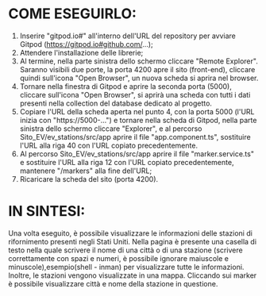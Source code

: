 # COME ESEGUIRLO:
1. Inserire "gitpod.io#" all'interno dell'URL del repository per avviare Gitpod (https://gitpod.io#github.com/...);
2. Attendere l'installazione delle librerie;
3. Al termine, nella parte sinistra dello schermo cliccare "Remote Explorer". Saranno visibili due porte, la porta 4200 apre il sito (front-end), cliccare quindi
sull'icona "Open Browser", un nuova scheda si aprira nel browser.
4. Tornare nella finestra di Gitpod e aprire la seconda porta (5000), cliccare sull'icona "Open Browser", si aprirà una scheda con tutti i dati presenti nella
collection del database dedicato al progetto.
5. Copiare l'URL della scheda aperta nel punto 4, con la porta 5000 (l'URL inizia con "https://5000-...") e tornare nella scheda di Gitpod, nella parte sinistra dello
schermo cliccare "Explorer", e al percorso Sito_EV/ev_stations/src/app aprire il file "app.component.ts", sostituire l'URL alla riga 40 con l'URL copiato
precedentemente.
6. Al percorso Sito_EV/ev_stations/src/app aprire il file "marker.service.ts" e sostituire l'URL alla riga 12 con l'URL copiato precedentemente, mantenere "/markers"
alla fine dell'URL;
7. Ricaricare la scheda del sito (porta 4200).

# IN SINTESI:
Una volta eseguito, è possibile visualizzare le informazioni delle stazioni di rifornimento presenti negli Stati Uniti. Nella pagina è presente una casella di testo
nella quale scrivere il nome di una città o di una stazione (scrivere correttamente con spazi e numeri, è possibile ignorare maiuscole e minuscole),esempio(shell - inman) per visualizzare tutte le informazioni.
Inoltre, le stazioni vengono visualizzate in una mappa. Cliccando sui marker è possibile visualizzare città e nome della stazione in questione.
